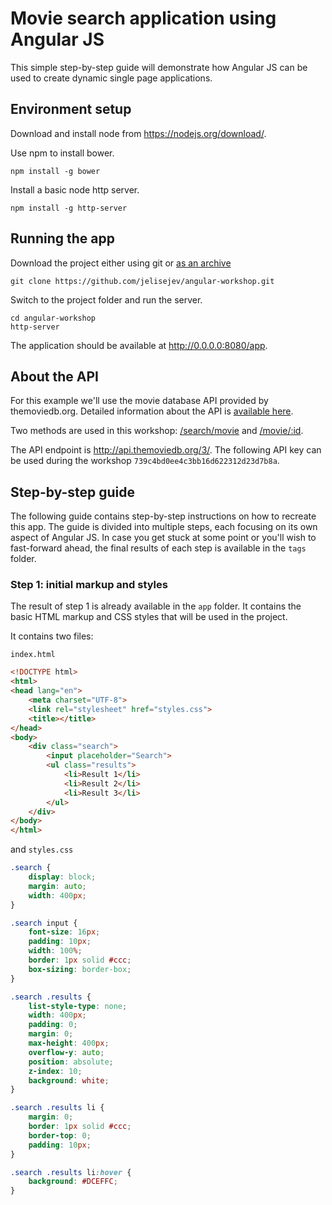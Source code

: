 # Movie search application using Angular JS

This simple step-by-step guide will demonstrate how Angular JS can be used to create dynamic single page applications.

## Environment setup

Download and install node from https://nodejs.org/download/.

Use npm to install bower.
```
npm install -g bower
```
Install a basic node http server.
```
npm install -g http-server
```

## Running the app
Download the project either using git or [as an archive](https://github.com/jelisejev/angular-workshop/archive/master.zip)
```
git clone https://github.com/jelisejev/angular-workshop.git
```
Switch to the project folder and run the server.
```
cd angular-workshop
http-server
```

The application should be available at http://0.0.0.0:8080/app.

## About the API

For this example we'll use the movie database API provided by themoviedb.org. Detailed information about the API is [available here](http://docs.themoviedb.apiary.io/).

Two methods are used in this workshop: [/search/movie](http://docs.themoviedb.apiary.io/#reference/search/searchmovie/get) and [/movie/:id](http://docs.themoviedb.apiary.io/#reference/movies/movieid/get).

The API endpoint is http://api.themoviedb.org/3/. The following API key can be used during the workshop `739c4bd0ee4c3bb16d622312d23d7b8a`.

## Step-by-step guide

The following guide contains step-by-step instructions on how to recreate this app. The guide is divided into multiple steps, each focusing on its own aspect of Angular JS. In case you get stuck at some point or you'll wish to fast-forward ahead, the final results of each step is available in the `tags` folder.

### Step 1: initial markup and styles

The result of step 1 is already available in the `app` folder. It contains the basic HTML markup and CSS styles that will be used in the project.

It contains two files:

`index.html`
```html
<!DOCTYPE html>
<html>
<head lang="en">
    <meta charset="UTF-8">
    <link rel="stylesheet" href="styles.css">
    <title></title>
</head>
<body>
    <div class="search">
        <input placeholder="Search">
        <ul class="results">
            <li>Result 1</li>
            <li>Result 2</li>
            <li>Result 3</li>
        </ul>
    </div>
</body>
</html>
```

and `styles.css`
```css
.search {
    display: block;
    margin: auto;
    width: 400px;
}

.search input {
    font-size: 16px;
    padding: 10px;
    width: 100%;
    border: 1px solid #ccc;
    box-sizing: border-box;
}

.search .results {
    list-style-type: none;
    width: 400px;
    padding: 0;
    margin: 0;
    max-height: 400px;
    overflow-y: auto;
    position: absolute;
    z-index: 10;
    background: white;
}

.search .results li {
    margin: 0;
    border: 1px solid #ccc;
    border-top: 0;
    padding: 10px;
}

.search .results li:hover {
    background: #DCEFFC;
}
```
